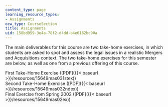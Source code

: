 ```yaml
---
content_type: page
learning_resource_types:
- Assignments
ocw_type: CourseSection
title: Assignments
uid: 158bd959-3e4a-78f2-d4dd-b4e6162bd90a
---
```


The main deliverables for this course are two take-home exercises, in which students are asked to spot and assess the legal issues in a realistic Mergers and Acquisitions context. The two take-home exercises for this semester are below, as well as one from a previous offering of this course.

First Take-Home Exercise ([PDF]({{< baseurl >}}/resources/15649mas031stex))  
Second Take-Home Exercise ([PDF]({{< baseurl >}}/resources/15649mas032ndex))  
Final Exercise from Spring 2002 ([PDF]({{< baseurl >}}/resources/15649mas02ex))